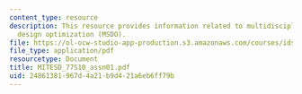 ```yaml
---
content_type: resource
description: This resource provides information related to multidisciplinary system
  design optimization (MSDO).
file: https://ol-ocw-studio-app-production.s3.amazonaws.com/courses/ids-338j-multidisciplinary-system-design-optimization-spring-2010/24861381967d4a21b9d421a6eb6ff79b_MITESD_77S10_assn01.pdf
file_type: application/pdf
resourcetype: Document
title: MITESD_77S10_assn01.pdf
uid: 24861381-967d-4a21-b9d4-21a6eb6ff79b
---
```

